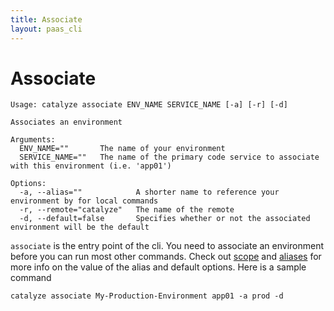 ```yaml
---
title: Associate
layout: paas_cli
---
```


# Associate

```
Usage: catalyze associate ENV_NAME SERVICE_NAME [-a] [-r] [-d]

Associates an environment

Arguments:
  ENV_NAME=""       The name of your environment
  SERVICE_NAME=""   The name of the primary code service to associate with this environment (i.e. 'app01')

Options:
  -a, --alias=""            A shorter name to reference your environment by for local commands
  -r, --remote="catalyze"   The name of the remote
  -d, --default=false       Specifies whether or not the associated environment will be the default
```

`associate` is the entry point of the cli. You need to associate an environment before you can run most other commands. Check out [scope](https://resources.catalyze.io/paas/cli/sections/global-scope/) and [aliases](https://resources.catalyze.io/paas/cli/sections/environment-aliases/) for more info on the value of the alias and default options. Here is a sample command

```
catalyze associate My-Production-Environment app01 -a prod -d
```
